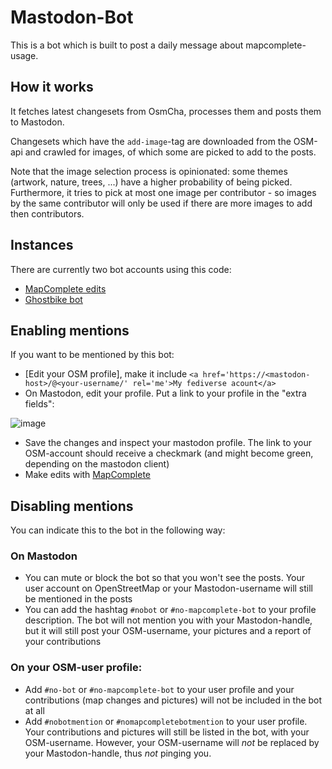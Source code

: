 # Mastodon-Bot

This is a bot which is built to post a daily message about mapcomplete-usage.

## How it works

It fetches latest changesets from OsmCha, processes them and posts them to Mastodon.

Changesets which have the `add-image`-tag are downloaded from the OSM-api and crawled for images, of which some are picked to add to the posts.

Note that the image selection process is opinionated: some themes (artwork, nature, trees, ...) have a higher probability of being picked.
Furthermore, it tries to pick at most one image per contributor - so images by the same contributor will only be used if there are more images to add then contributors.

## Instances

There are currently two bot accounts using this code:

- [MapComplete edits](https://en.osm.town/@mapcomplete_edits)
- [Ghostbike bot](https://masto.bike/@ghostbikebot)

## Enabling mentions

If you want to be mentioned by this bot:

- [Edit your OSM profile], make it include `<a href='https://<mastodon-host>/@<your-username/' rel='me'>My fediverse acount</a>`
- On Mastodon, edit your profile. Put a link to your profile in the "extra fields":

![image](https://github.com/user-attachments/assets/7da18376-2275-4400-a835-865b139ecfd3)

- Save the changes and inspect your mastodon profile. The link to your OSM-account should receive a checkmark (and might become green, depending on the mastodon client)
- Make edits with [MapComplete](https://mapcomplete.org)

## Disabling mentions

You can indicate this to the bot in the following way:

### On Mastodon

- You can mute or block the bot so that you won't see the posts. Your user account on OpenStreetMap or your Mastodon-username will still be mentioned in the posts
- You can add the hashtag `#nobot` or `#no-mapcomplete-bot` to your profile description. The bot will not mention you with your Mastodon-handle, but it will still post your OSM-username, your pictures and a report of your contributions

### On your OSM-user profile:

- Add `#no-bot` or `#no-mapcomplete-bot` to your user profile and your contributions (map changes and pictures) will not be included in the bot at all
- Add `#nobotmention` or `#nomapcompletebotmention` to your user profile. Your contributions and pictures will still be listed in the bot, with your OSM-username. However, your OSM-username will _not_ be replaced by your Mastodon-handle, thus _not_ pinging you.
